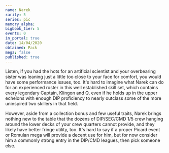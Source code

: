 ```yaml
---
name: Narek
rarity: 5
series: pic
memory_alpha:
bigbook_tier: 5
events: 0
in_portal: true
date: 14/04/2020
obtained: Pack
mega: false
published: true
---
```


Listen, if you had the hots for an artificial scientist and your overbearing sister was leaning just a little too close to your face for comfort, you would have some performance issues, too. It's hard to imagine what Narek can do for an experienced roster in this well established skill set, which contains every legendary Captain, Klingon and Q, even if he holds up in the upper echelons with enough DIP proficiency to nearly outclass some of the more uninspired two skillers in that field.

However, aside from a collection bonus and few useful traits, Narek brings nothing new to the table that the dozens of DIP/SEC/CMD 1/5 crew hanging around the lower decks of your crew quarters cannot provide, and they likely have better fringe utility, too. It's hard to say if a proper Picard event or Romulan mega will provide a decent use for him, but for now consider him a commonly strong entry in the DIP/CMD leagues, then pick someone else.
